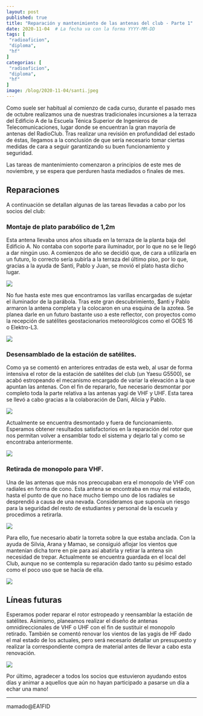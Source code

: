 ```yaml
---
layout: post
published: true
title: "Reparación y mantenimiento de las antenas del club - Parte 1"
date: 2020-11-04  # La fecha va con la forma YYYY-MM-DD
tags: [
 "radioaficion",
 "diploma",
 "hf"
]
categorias: [
 "radioaficion",
 "diploma",
 "hf"
]
image: /blog/2020-11-04/santi.jpeg
---
```


Como suele ser habitual al comienzo de cada curso, durante el pasado mes de octubre realizamos una de nuestras tradicionales incursiones a la terraza del Edificio A de la Escuela Ténica Superior de Ingenieros de Telecomunicaciones, lugar donde se encuentran la gran mayoría de antenas del RadioClub. Tras realizar una revisión en profundidad del estado de éstas, llegamos a la conclusión de que sería necesario tomar ciertas medidas de cara a seguir garantizando su buen funcionamiento y seguridad.

Las tareas de mantenimiento comenzaron a principios de este mes de noviembre, y se espera que perduren hasta mediados o finales de mes.

## Reparaciones

A continuación se detallan algunas de las tareas llevadas a cabo por los socios del club:



### Montaje de plato parabólico de 1,2m

Esta antena llevaba unos años situada en la terraza de la planta baja del Edificio A. No contaba con soporte para iluminador, por lo que no se le llegó a dar ningún uso. A comienzos de año se decidió que, de cara a utilizarla en un futuro, lo correcto sería subirla a la terraza del último piso, por lo que, gracias a la ayuda de Santi, Pablo y Juan, se movió el plato hasta dicho lugar.

![](/blog/2020-11-04/plato.jpeg)

No fue hasta este mes que encontramos las varillas encargadas de sujetar el iluminador de la parábola. Tras este gran descubrimiento, $anti y Pablo armaron la antena completa y la colocaron en una esquina de la azotea. Se planea darle en un futuro bastante uso a este reflector, con proyectos como la recepción de satélites geostacionarios meteorológicos como el GOES 16 o Elektro-L3.

![](/blog/2020-11-04/santi.jpeg)

### Desensamblado de la estación de satélites.

Como ya se comentó en anteriores entradas de esta web, al usar de forma intensiva el rotor de la estación de satélites del club (un Yaesu G5500), se acabó estropeando el mecanismo encargado de variar la elevación a la que apuntan las antenas. Con el fin de repararlo, fue necesario desmontar por completo toda la parte relativa a las antenas yagi de VHF y UHF. Esta tarea se llevó a cabo gracias a la colaboración de Dani, Alicia y Pablo.

![](/blog/2020-11-04/sat.jpeg)

Actualmente se encuentra desmontado y fuera de funcionamiento. Esperamos obtener resultados satisfactorios en la reparación del rotor que nos permitan volver a ensamblar todo el sistema y dejarlo tal y como se encontraba anteriormente.

![](/blog/2020-11-04/ali.jpeg)

### Retirada de monopolo para VHF.

Una de las antenas que más nos preocupaban era el monopolo de VHF con radiales en forma de cono. Esta antena se encontraba en muy mal estado, hasta el punto de que no hace mucho tiempo uno de los radiales se desprendió a causa de una nevada. Consideramos que suponía un riesgo para la seguridad del resto de estudiantes y personal de la escuela y procedimos a retirarla.

![](/blog/2020-11-04/rota.jpeg)

Para ello, fue necesario abatir la torreta sobre la que estaba anclada. Con la ayuda de Silvia, Arana y Mamao, se consiguió aflojar los vientos que mantenían dicha torre en pie para así abatirla y retirar la antena sin necesidad de trepar. Actualmente se encuentra guardada en el local del Club, aunque no se contempla su reparación dado tanto su pésimo estado como el poco uso que se hacía de ella.

![](/blog/2020-11-04/silvia.jpeg)

## Líneas futuras

Esperamos poder reparar el rotor estropeado y reensamblar la estación de satélites. Asimismo, planeamos realizar el diseño de antenas omnidireccionales de VHF o UHF con el fin de sustituir el monopolo retirado. También se comentó renovar los vientos de las yagis de HF dado el mal estado de los actuales, pero será necesario detallar un presupuesto y realizar la correspondiente compra de material antes de llevar a cabo esta renovación.

![](/blog/2020-11-04/viento.jpeg)

Por último, agradecer a todos los socios que estuvieron ayudando estos días  y animar a aquellos que aún no hayan participado a pasarse un día a echar una mano!

-------
mamado@EA1FID

